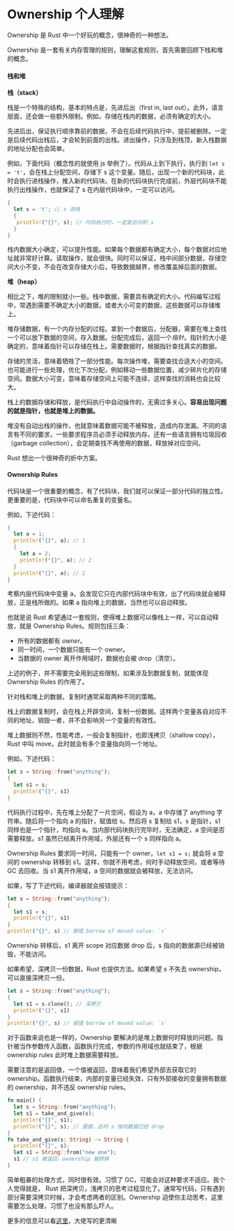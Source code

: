 # Ownership 个人理解

Ownership 是 Rust 中一个好玩的概念，很神奇的一种想法。

Ownership 是一套有关内存管理的规则，理解这套规则，首先需要回顾下栈和堆的概念。

#### 栈和堆

**栈（stack）**

栈是一个特殊的结构，基本的特点是，先进后出（first in, last out）。此外，语言层面，还会做一些额外限制。例如，存储在栈内的数据，必须有确定的大小。

先进后出，保证执行顺序靠前的数据，不会在后续代码执行中，提前被删除。一定是后续代码出栈后，才会轮到前面的出栈。进出操作，只涉及到栈顶，新入栈数据的地址分配也会简单。

例如，下面代码（概念性的就使用 js 举例了）。代码从上到下执行，执行到 `let s = 't'`，会在栈上分配空间，存储下 s 这个变量。随后，出现一个新的代码块，此时会执行进栈操作，推入新的代码块。在新的代码块执行完成前，外层代码块不能执行出栈操作，也就保证了 s 在内层代码块中，一定可以访问。

```rust
{
  let s = 't'; // s 进栈
  {
   println!("{}", s); // 代码执行时，一定能访问到 s
  }
}
```

栈内数据大小确定，可以提升性能。如果每个数据都有确定大小，每个数据对应地址就非常好计算。读取操作，就会很快。同时可以保证，栈中间部分数据，存储空间大小不变，不会在改变存储大小后，导致数据越界，修改覆盖掉后面的数据。

**堆（heap）**

相比之下，堆的限制就小一些。栈中数据，需要具有确定的大小。代码编写过程中，常遇到需要不确定大小的数据，或者大小可变的数据，这些数据可以存储堆上。

堆存储数据，有一个内存分配的过程。拿到一个数据后，分配器，需要在堆上查找一个可以放下数据的空间，存入数据。分配完成后，返回一个*指针*。指针的大小是确定的，意味着指针可以存储在栈上。需要数据时，根据指针查找真实的数据。

存储的灵活，意味着牺牲了一部分性能。每次操作堆，需要查找合适大小的空间。也可能进行一些处理，优化下次分配，例如移动一些数据位置，减少碎片化的存储空间。数据大小可变，意味着存储空间上可能不连续，这样查找的消耗也会比较大。

栈上的数据存储和释放，是代码执行中自动操作的，无需过多关心。**容易出现问题的就是指针，也就是堆上的数据。**

堆没有自动出栈的操作，也就意味着数据可能不被释放，造成内存泄漏。不同的语言有不同的要求，一些要求程序员必须手动释放内存。还有一些语言拥有垃圾回收（garbage collection），会定期查找不再使用的数据，释放掉对应空间。

Rust 想出一个很神奇的折中方案。

#### Ownership Rules

代码块是一个很重要的概念，有了代码块，我们就可以保证一部分代码的独立性。更重要的是，代码块中可以命名重复的变量名。

例如，下述代码：

```rust
{
  let a = 1;
  println!("{}", a); // 1
  {
    let a = 2;
    println!("{}", a); // 2
  }
  println!("{}", a); // 1
}
```

考察内层代码块中变量 a，会发现它只在内部代码块中有效，出了代码块就会被释放，正是栈所做的。如果 a 指向堆上的数据，当然也可以自动释放。

也就是说 Rust 希望通过一套规则，使得堆上数据可以像栈上一样，可以自动释放，就是 Ownership Rules。规则包括三条：

- 所有的数据都有 _owner_。
- 同一时间，一个数据只能有一个 owner。
- 当数据的 owner 离开作用域时，数据也会被 drop（清空）。

上述的例子，并不需要完全用到这些限制，如果涉及到数据复制，就能体现 Ownership Rules 的作用了。

针对栈和堆上的数据，复制时通常采取两种不同的策略。

栈上的数据复制时，会在栈上开辟空间，复制一份数据。这样两个变量各自对应不同的地址，销毁一者，并不会影响另一个变量的有效性。

堆上数据则不然，性能考虑，一般会复制指针，也即浅拷贝（shallow copy），Rust 中叫 move，此时就会有多个变量指向同一个地址。

例如，下述代码：

```rust
let s = String::from("anything");
{
  let s1 = s;
  println!("{}", s1)
}
```

代码执行过程中，先在堆上分配了一片空间，假设为 a，a 中存储了 anything 字符串。随后将一个指向 a 的指针，赋值给 s。然后将 s 复制给 s1，s 是指针，s1 同样也是一个指针，均指向 a。当内部代码块执行完毕时，无法确定，a 空间是否需要释放。s1 虽然已经离开作用域，外层还有一个 s 同样指向 a。

Ownership Rules 要求同一时间，只能有一个 owner，`let s1 = s;` 就会将 a 空间的 ownership 转移到 s1。这样，你就不用考虑，何时手动释放空间，或者等待 GC 去回收。当 s1 离开作用域，a 空间的数据就会被释放，无法访问。

如果，写了下述代码，编译器就会报错提示：

```rust
let s = String::from("anything");
{
  let s1 = s;
  println!("{}", s1)
}
println!("{}", s) // 报错 borrow of moved value: `s`
```

Ownership 转移后，s1 离开 scope 对应数据 drop 后，s 指向的数据源已经被销毁，不能访问。

如果希望，深拷贝一份数据，Rust 也提供方法。如果希望 s 不失去 ownership，可以直接深拷贝一份。

```rust
let s = String::from("anything");
{
  let s1 = s.clone(); // 深拷贝
  println!("{}", s1)
}
println!("{}", s) // 报错 borrow of moved value: `s`
```

对于函数来说也是一样的，Ownership 要解决的是堆上数据何时释放的问题。指针被当作参数传入函数，函数执行完成，参数的作用域也就结束了，根据 ownership rules 此时堆上数据需要释放。

需要注意的是返回值，一个值被返回，意味着我们希望外部去获取它的 ownership。函数执行结束，内部的变量已经失效，只有外部接收的变量拥有数据的 ownership，并不违反 ownership rules。

```rust
fn main() {
  let s = String::from("anything");
  let s1 = take_and_give(s);
  println!("{}", s1);
  println!("{}", s); // 报错，此时 s 指向数据已经 drop
}
fn take_and_give(s: String) -> String {
  println!("{}", s);
  let s1 = String::from("new one");
  s1 // s1 被返回，ownership 被转移
}
```

简单粗暴的处理方式，同时很有效。习惯了 GC，可能会对这种要求不适应。我个人觉得就是， Rust 把深拷贝，浅拷贝的思考过程显化了。通常写代码，只有遇到部分需要深拷贝时候，才会考虑两者的区别。Ownership 迫使你主动思考，这里需要怎么处理，习惯了也没有那么吓人。

更多的信息可以看[这里](https://doc.rust-lang.org/book/ch04-01-what-is-ownership.html)，大佬写的更清晰
